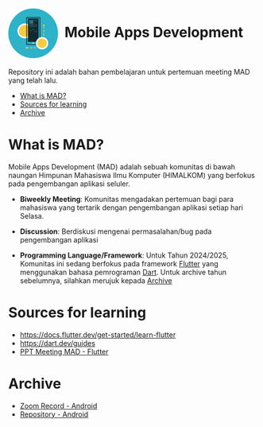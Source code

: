 <h1 align="left"><img src="mad_logo.png" width="100px" height="100px" align="center">&nbsp;&nbsp;Mobile Apps Development</h1>

Repository ini adalah bahan pembelajaran untuk pertemuan meeting MAD yang telah lalu. 

- [What is MAD?](#what-is-mad)
- [Sources for learning](#sources-for-learning)
- [Archive](#archive)

# What is MAD?

Mobile Apps Development (MAD) adalah sebuah komunitas di bawah naungan Himpunan Mahasiswa Ilmu Komputer (HIMALKOM) yang berfokus pada pengembangan aplikasi seluler. 

- **Biweekly Meeting**: Komunitas mengadakan pertemuan bagi para mahasiswa yang tertarik dengan pengembangan aplikasi setiap hari Selasa.

- **Discussion**: Berdiskusi mengenai permasalahan/bug pada pengembangan aplikasi

- **Programming Language/Framework**: Untuk Tahun 2024/2025, Komunitas ini sedang berfokus pada framework [Flutter](https://flutter.dev/) yang menggunakan bahasa pemrograman [Dart](https://dart.dev/). Untuk archive tahun sebelumnya, silahkan merujuk kepada [Archive](#archive)

# Sources for learning

- https://docs.flutter.dev/get-started/learn-flutter
- https://dart.dev/guides
- [PPT Meeting MAD - Flutter](https://drive.google.com/drive/u/2/folders/1CzRQ3WHoFQpWuFqFzqtNErdysWerfiYV)

# Archive

- [Zoom Record - Android](https://drive.google.com/drive/folders/18Btg3EFc-36eAANyMAGhSymnYPkfxYsv)
- [Repository - Android](https://github.com/harissabil/mad-project)
